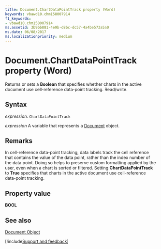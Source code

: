 ```yaml
---
title: Document.ChartDataPointTrack property (Word)
keywords: vbawd10.chm158007914
f1_keywords:
- vbawd10.chm158007914
ms.assetid: 3b9bb881-4e9b-d8bc-dc57-4a4be573a5a0
ms.date: 06/08/2017
ms.localizationpriority: medium
---
```



# Document.ChartDataPointTrack property (Word)

Returns or sets a **Boolean** that specifies whether charts in the active document use cell-reference data-point tracking. Read/write.


## Syntax

_expression_. `ChartDataPointTrack`

_expression_ A variable that represents a [Document](./Word.Document.md) object.


## Remarks

In cell-reference data-point tracking, data labels track the cell reference that contains the value of the data point, rather than the index number of the data point. Doing so helps to preserve custom formatting applied by the user, even when a chart is sorted or filtered. Setting **ChartDataPointTrack** to **True** specifies that charts in the active document use cell-reference data-point tracking.


## Property value

 **BOOL**


## See also


[Document Object](Word.Document.md)

[!include[Support and feedback](~/includes/feedback-boilerplate.md)]